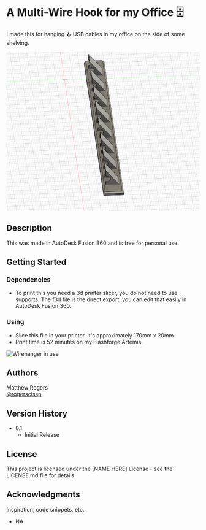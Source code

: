 # A Multi-Wire Hook for my Office 🗄️

I made this for hanging 🪝 USB cables  in my office on the side of some shelving. 

![](WireHanger.png)

## Description

This was made in AutoDesk Fusion 360 and is free for personal use.

## Getting Started

### Dependencies

* To print this you need a 3d printer slicer, you do not need to use supports.  The f3d file is the direct export, you can edit that easily in AutoDesk Fusion 360.

### Using

* Slice this file in your printer. It's approximately 170mm x 20mm.
* Print time is 52 minutes on my Flashforge Artemis. 

![Wirehanger in use](WireHanger-in-use.png)



## Authors


Matthew Rogers  
[@rogerscissp](https://twitter.com/rogerscissp)

## Version History


* 0.1
    * Initial Release

## License

This project is licensed under the [NAME HERE] License - see the LICENSE.md file for details

## Acknowledgments

Inspiration, code snippets, etc.
* NA
